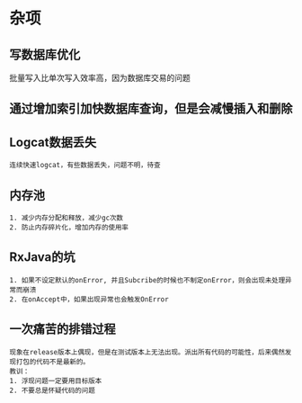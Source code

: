 # 杂项

## 写数据库优化
批量写入比单次写入效率高，因为数据库交易的问题

## 通过增加索引加快数据库查询，但是会减慢插入和删除

## Logcat数据丢失
    连续快速logcat，有些数据丢失，问题不明，待查

## 内存池
    1. 减少内存分配和释放，减少gc次数
    2. 防止内存碎片化，增加内存的使用率     


## RxJava的坑
    1. 如果不设定默认的onError, 并且Subcribe的时候也不制定onError，则会出现未处理异常而崩溃
    2. 在onAccept中，如果出现异常也会触发OnError     


## 一次痛苦的排错过程
    现象在release版本上偶现，但是在测试版本上无法出现。派出所有代码的可能性，后来偶然发现打包的代码不是最新的。
    教训： 
    1. 浮现问题一定要用目标版本
    2. 不要总是怀疑代码的问题
